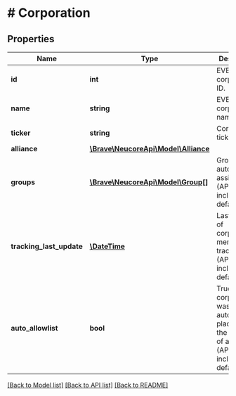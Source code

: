 # # Corporation

## Properties

Name | Type | Description | Notes
------------ | ------------- | ------------- | -------------
**id** | **int** | EVE corporation ID. |
**name** | **string** | EVE corporation name. |
**ticker** | **string** | Corporation ticker. |
**alliance** | [**\Brave\NeucoreApi\Model\Alliance**](Alliance.md) |  | [optional]
**groups** | [**\Brave\NeucoreApi\Model\Group[]**](Group.md) | Groups for automatic assignment (API: not included by default). | [optional]
**tracking_last_update** | [**\DateTime**](\DateTime.md) | Last update of corporation member tracking data (API: not included by default). | [optional]
**auto_allowlist** | **bool** | True if this corporation was automatically placed on the allowlist of a watchlist (API: not included by default). | [optional]

[[Back to Model list]](../../README.md#models) [[Back to API list]](../../README.md#endpoints) [[Back to README]](../../README.md)
